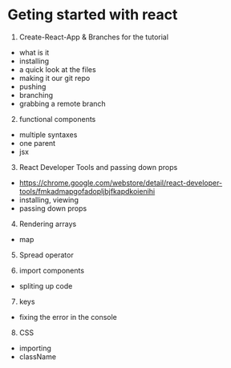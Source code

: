 # Geting started with react

1. Create-React-App & Branches for the tutorial

- what is it
- installing
- a quick look at the files
- making it our git repo
- pushing
- branching
- grabbing a remote branch

2. functional components

- multiple syntaxes
- one parent
- jsx

3. React Developer Tools and passing down props

- https://chrome.google.com/webstore/detail/react-developer-tools/fmkadmapgofadopljbjfkapdkoienihi
- installing, viewing
- passing down props

4. Rendering arrays

- map

5. Spread operator

6. import components

- spliting up code

7. keys

- fixing the error in the console

8. CSS

- importing
- className

